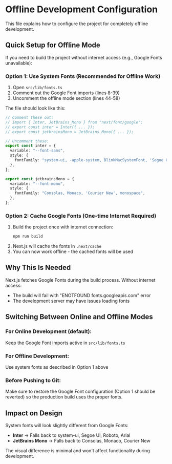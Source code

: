 # Offline Development Configuration

This file explains how to configure the project for completely offline development.

## Quick Setup for Offline Mode

If you need to build the project without internet access (e.g., Google Fonts unavailable):

### Option 1: Use System Fonts (Recommended for Offline Work)

1. Open `src/lib/fonts.ts`
2. Comment out the Google Font imports (lines 8-39)
3. Uncomment the offline mode section (lines 44-58)

The file should look like this:

```typescript
// Comment these out:
// import { Inter, JetBrains_Mono } from "next/font/google";
// export const inter = Inter({ ... });
// export const jetbrainsMono = JetBrains_Mono({ ... });

// Uncomment these:
export const inter = {
  variable: "--font-sans",
  style: {
    fontFamily: "system-ui, -apple-system, BlinkMacSystemFont, 'Segoe UI', Roboto, Arial, sans-serif",
  },
};

export const jetbrainsMono = {
  variable: "--font-mono",
  style: {
    fontFamily: "Consolas, Monaco, 'Courier New', monospace",
  },
};
```

### Option 2: Cache Google Fonts (One-time Internet Required)

1. Build the project once with internet connection:
   ```bash
   npm run build
   ```
2. Next.js will cache the fonts in `.next/cache`
3. You can now work offline - the cached fonts will be used

## Why This Is Needed

Next.js fetches Google Fonts during the build process. Without internet access:
- The build will fail with "ENOTFOUND fonts.googleapis.com" error
- The development server may have issues loading fonts

## Switching Between Online and Offline Modes

### For Online Development (default):
Keep the Google Font imports active in `src/lib/fonts.ts`

### For Offline Development:
Use system fonts as described in Option 1 above

### Before Pushing to Git:
Make sure to restore the Google Font configuration (Option 1 should be reverted) so the production build uses the proper fonts.

## Impact on Design

System fonts will look slightly different from Google Fonts:
- **Inter** → Falls back to system-ui, Segoe UI, Roboto, Arial
- **JetBrains Mono** → Falls back to Consolas, Monaco, Courier New

The visual difference is minimal and won't affect functionality during development.

